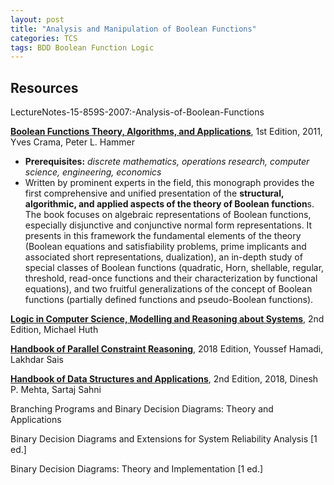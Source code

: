 ```yaml
---
layout: post
title: "Analysis and Manipulation of Boolean Functions"
categories: TCS
tags: BDD Boolean Function Logic
---
```




## Resources

LectureNotes-15-859S-2007:-Analysis-of-Boolean-Functions

[**Boolean Functions Theory, Algorithms, and Applications**](https://www.amazon.com/Boolean-Functions-Applications-Encyclopedia-Mathematics/dp/0521847516/ref=sr_1_1?keywords=Boolean+Functions+Theory%2C+Algorithms%2C+and+Applications&qid=1555169346&s=books&sr=1-1), 1st Edition, 2011, Yves Crama, Peter L. Hammer

- **Prerequisites:** _discrete mathematics, operations research, computer science, engineering, economics_
- Written by prominent experts in the field, this monograph provides the first comprehensive and unified presentation of the **structural, algorithmic, and applied aspects of the theory of Boolean function**s. The book focuses on algebraic representations of Boolean functions, especially disjunctive and conjunctive normal form representations. It presents in this framework the fundamental elements of the theory (Boolean equations and satisfiability problems, prime implicants and associated short representations, dualization), an in-depth study of special classes of Boolean functions (quadratic, Horn, shellable, regular, threshold, read-once functions and their characterization by functional equations), and two fruitful generalizations of the concept of Boolean functions (partially defined functions and pseudo-Boolean functions).

[**Logic in Computer Science, Modelling and Reasoning about Systems**](https://www.amazon.com/Logic-Computer-Science-Modelling-Reasoning/dp/052154310X), 2nd Edition, Michael Huth

[**Handbook of Parallel Constraint Reasoning**](https://www.amazon.com/Handbook-Parallel-Constraint-Reasoning-Youssef/dp/3319635158/ref=sr_1_2?keywords=Parallel+Algorithms+Handbook&qid=1555402621&s=books&sr=1-2), 2018 Edition, Youssef Hamadi, Lakhdar Sais

[**Handbook of Data Structures and Applications**](https://www.amazon.com/Handbook-Structures-Applications-Computer-Information/dp/149870185X/ref=sr_1_1?keywords=Handbook+of+Data+Structures+and+Applications&qid=1555170359&s=books&sr=1-1), 2nd Edition, 2018, Dinesh P. Mehta, Sartaj Sahni

Branching Programs and Binary Decision Diagrams: Theory and Applications

Binary Decision Diagrams and Extensions for System Reliability Analysis [1 ed.]

Binary Decision Diagrams: Theory and Implementation [1 ed.]


